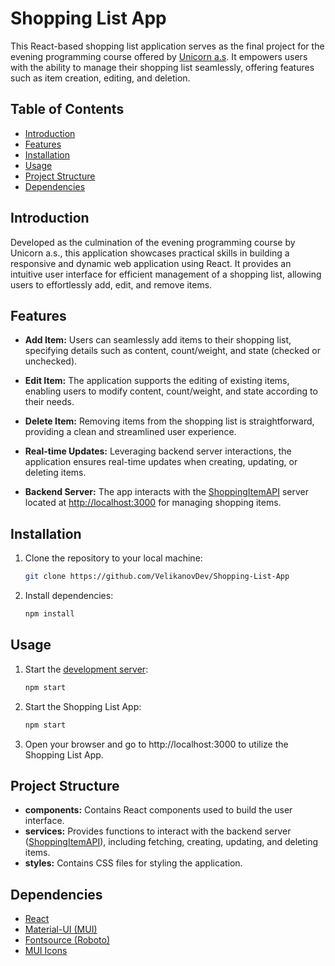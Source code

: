 # Shopping List App

This React-based shopping list application serves as the final project for the evening programming course offered by [Unicorn a.s](https://unicorn.com/en/). It empowers users with the ability to manage their shopping list seamlessly, offering features such as item creation, editing, and deletion.

## Table of Contents

- [Introduction](#introduction)
- [Features](#features)
- [Installation](#installation)
- [Usage](#usage)
- [Project Structure](#project-structure)
- [Dependencies](#dependencies)

## Introduction

Developed as the culmination of the evening programming course by Unicorn a.s., this application showcases practical skills in building a responsive and dynamic web application using React. It provides an intuitive user interface for efficient management of a shopping list, allowing users to effortlessly add, edit, and remove items.

## Features

- **Add Item:** Users can seamlessly add items to their shopping list, specifying details such as content, count/weight, and state (checked or unchecked).

- **Edit Item:** The application supports the editing of existing items, enabling users to modify content, count/weight, and state according to their needs.

- **Delete Item:** Removing items from the shopping list is straightforward, providing a clean and streamlined user experience.

- **Real-time Updates:** Leveraging backend server interactions, the application ensures real-time updates when creating, updating, or deleting items.

- **Backend Server:** The app interacts with the [ShoppingItemAPI](https://github.com/goryllaz/ShoppingItemAPI) server located at [http://localhost:3000](http://localhost:3000) for managing shopping items.

## Installation

1. Clone the repository to your local machine:
    ```bash
    git clone https://github.com/VelikanovDev/Shopping-List-App
    ```

2. Install dependencies:
    ```bash
    npm install
    ```

## Usage

1. Start the [development server](https://github.com/goryllaz/ShoppingItemAPI):
    ```bash
    npm start
    ```

2. Start the Shopping List App:
    ```bash
    npm start
    ```
3. Open your browser and go to http://localhost:3000 to utilize the Shopping List App.

## Project Structure

- **components:** Contains React components used to build the user interface.
- **services:** Provides functions to interact with the backend server ([ShoppingItemAPI](https://github.com/goryllaz/ShoppingItemAPI)), including fetching, creating, updating, and deleting items.
- **styles:** Contains CSS files for styling the application.

## Dependencies

- [React](https://react.dev/)
- [Material-UI (MUI)](https://v4.mui.com/)
- [Fontsource (Roboto)](https://fontsource.org/)
- [MUI Icons](https://v4.mui.com/)

